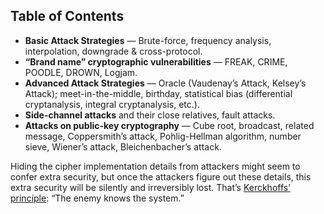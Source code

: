 ## Table of Contents


- **Basic Attack Strategies** — Brute-force, frequency analysis, interpolation, downgrade & cross-protocol.
- **“Brand name” cryptographic vulnerabilities** — FREAK, CRIME, POODLE, DROWN, Logjam.
- **Advanced Attack Strategies** — Oracle (Vaudenay’s Attack, Kelsey’s Attack); meet-in-the-middle, birthday, statistical bias (differential cryptanalysis, integral cryptanalysis, etc.).
- **Side-channel attacks** and their close relatives, fault attacks.
- **Attacks on public-key cryptography** — Cube root, broadcast, related message, Coppersmith’s attack, Pohlig-Hellman algorithm, number sieve, Wiener’s attack, Bleichenbacher’s attack.


Hiding the cipher implementation details from attackers might seem to confer extra security, but once the attackers figure out these details, this extra security will be silently and irreversibly lost. That’s [Kerckhoffs’ principle](https://en.wikipedia.org/wiki/Kerckhoffs%27s_principle): “The enemy knows the system.”


